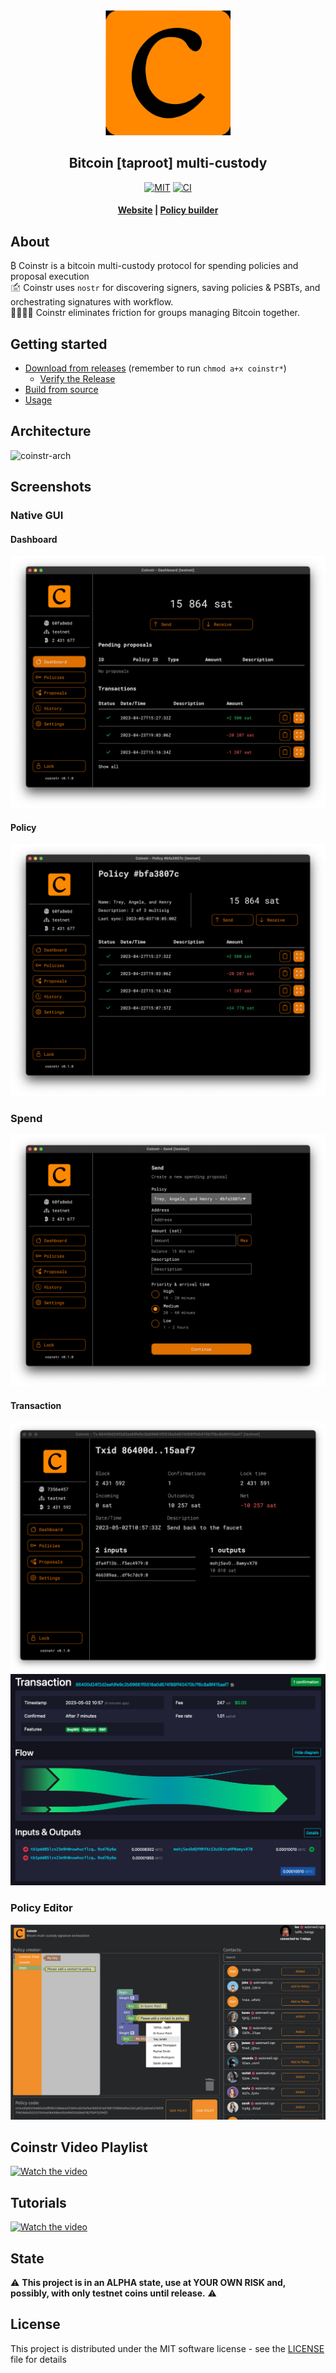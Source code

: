 <div align="center">
  <img src="./crates/coinstr/static/img/coinstr.svg" width=200/>
  <h2>Bitcoin [taproot] multi-custody</h2>
  <p>
    <a href="https://github.com/coinstr/coinstr/blob/master/LICENSE"><img alt="MIT" src="https://img.shields.io/badge/license-MIT-blue.svg"/></a>
    <a href="https://github.com/coinstr/coinstr/actions/workflows/ci.yml"><img alt="CI" src="https://github.com/coinstr/coinstr/workflows/CI/badge.svg"></a>
  </p>
  <h4>
    <a href="https://coinstr.io">Website</a>
    <span> | </span>
    <a href="https://coinstr.app">Policy builder</a>
  </h4>
</div>

## About

₿ Coinstr is a bitcoin multi-custody protocol for spending policies and proposal execution
<br/>
🖆 Coinstr uses `nostr` for discovering signers, saving policies & PSBTs, and orchestrating signatures with workflow.
<br/>
👨‍👩‍👧‍👦 Coinstr eliminates friction for groups managing Bitcoin together. 

## Getting started

* [Download from releases](https://github.com/coinstr/coinstr/releases) (remember to run `chmod a+x coinstr*`)
  * [Verify the Release](doc/verify-release-binary.md)
* [Build from source](doc/build.md)  
* [Usage](doc/usage/README.md) 

## Architecture
![coinstr-arch](http://www.plantuml.com/plantuml/proxy?cache=no&src=https://raw.githubusercontent.com/coinstr/coinstr/master/doc/arch.iuml)

## Screenshots

### Native GUI

#### Dashboard

![dashboard](./doc/screenshots/desktop/coinstr-dashboard.png)

#### Policy

![policy](./doc/screenshots/desktop/coinstr-policy.png)

### Spend

![spend](./doc/screenshots/desktop/coinstr-spend.png)

#### Transaction

![tx](./doc/screenshots/desktop/coinstr-tx.png)
![mempool](./doc/screenshots/desktop/mempool-tx.png)
      
### Policy Editor

![policy-editor](./doc/screenshots/web/policy-editor.png)

## Coinstr Video Playlist
[![Watch the video](https://img.youtube.com/vi/_-K8K_76K24/default.jpg)](https://www.youtube.com/playlist?list=PLQvYD9hYsl07Iq8WkAk8sfrGC8jkWZZA4)

## Tutorials
[![Watch the video](https://img.youtube.com/vi/jW5_6kZWuWU/default.jpg)](https://www.youtube.com/watch?v=jW5_6kZWuWU)

## State

⚠️ **This project is in an ALPHA state, use at YOUR OWN RISK and, possibly, with only testnet coins until release.** ⚠️

## License

This project is distributed under the MIT software license - see the [LICENSE](LICENSE) file for details
